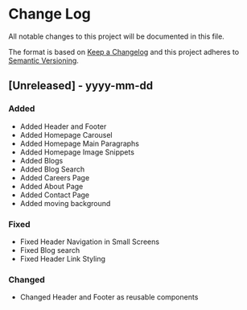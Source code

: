 # Change Log

All notable changes to this project will be documented in this file.

The format is based on [Keep a Changelog](http://keepachangelog.com/)
and this project adheres to [Semantic Versioning](http://semver.org/).

## [Unreleased] - yyyy-mm-dd

### Added

- Added Header and Footer
- Added Homepage Carousel
- Added Homepage Main Paragraphs
- Added Homepage Image Snippets
- Added Blogs
- Added Blog Search
- Added Careers Page
- Added About Page
- Added Contact Page
- Added moving background

### Fixed

- Fixed Header Navigation in Small Screens
- Fixed Blog search
- Fixed Header Link Styling

### Changed

- Changed Header and Footer as reusable components
